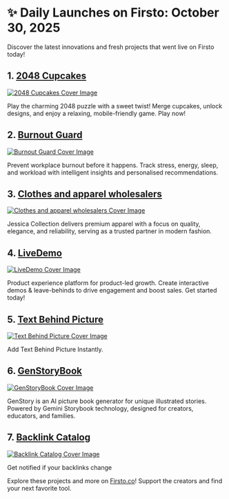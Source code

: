 # ✨ Daily Launches on Firsto: October 30, 2025

Discover the latest innovations and fresh projects that went live on Firsto today!

## 1. [2048 Cupcakes](https://firsto.co/projects/2048-cupcakes)

[![2048 Cupcakes Cover Image](https://cupcakes2048.org/images/ico-500x500.png)](https://firsto.co/projects/2048-cupcakes)

 Play the charming 2048 puzzle with a sweet twist! Merge cupcakes, unlock designs, and enjoy a relaxing, mobile-friendly game. Play now!



## 2. [Burnout Guard](https://firsto.co/projects/burnout-guard)

[![Burnout Guard Cover Image](https://607255gt6f.ufs.sh/f/ViZtN9dvJxPtQgxqz5NHW9egfAnS2ZtE6DrJ5xUhm4KRv3kC)](https://firsto.co/projects/burnout-guard)

 Prevent workplace burnout before it happens. Track stress, energy, sleep, and  workload with intelligent insights and personalised recommendations.



## 3. [Clothes and apparel wholesalers](https://firsto.co/projects/clothes-and-apparel-wholesalers)

[![Clothes and apparel wholesalers Cover Image](https://607255gt6f.ufs.sh/f/ViZtN9dvJxPtlBi9myXWD9zxvRcYaoQM57PG6ObUIey4Bjdi)](https://firsto.co/projects/clothes-and-apparel-wholesalers)

 Jessica Collection delivers premium apparel with a focus on quality, elegance, and reliability, serving as a trusted partner in modern fashion.



## 4. [LiveDemo](https://firsto.co/projects/livedemo)

[![LiveDemo Cover Image](https://607255gt6f.ufs.sh/f/ViZtN9dvJxPtvsfHPrVciYO9t6oKsqmZw2gkD5EJvPQLMe4G)](https://firsto.co/projects/livedemo)

 Product experience platform for product-led growth. Create interactive demos & leave-behinds to drive engagement and boost sales. Get started today!



## 5. [Text Behind Picture](https://firsto.co/projects/text-behind-picture)

[![Text Behind Picture Cover Image](https://607255gt6f.ufs.sh/f/ViZtN9dvJxPtbG1RDC6nwDRXzrNJ5Y8bo4UaQ9uMBsK0CfG2)](https://firsto.co/projects/text-behind-picture)

 Add Text Behind Picture Instantly.



## 6. [GenStoryBook](https://firsto.co/projects/genstorybook)

[![GenStoryBook Cover Image](https://607255gt6f.ufs.sh/f/ViZtN9dvJxPtH557WYLX9qDlTdI5K0rLRkwQ4GaPYcgZijnm)](https://firsto.co/projects/genstorybook)

 GenStory is an AI picture book generator for unique illustrated stories. Powered by Gemini Storybook technology, designed for creators, educators, and families.



## 7. [Backlink Catalog](https://firsto.co/projects/backlink-catalog)

[![Backlink Catalog Cover Image](https://607255gt6f.ufs.sh/f/ViZtN9dvJxPthgwQYF5NuQKRLpy5cTEOvfWA4YGJSZe6jMrs)](https://firsto.co/projects/backlink-catalog)

 Get notified if your backlinks change




Explore these projects and more on [Firsto.co](https://firsto.co)! Support the creators and find your next favorite tool.

